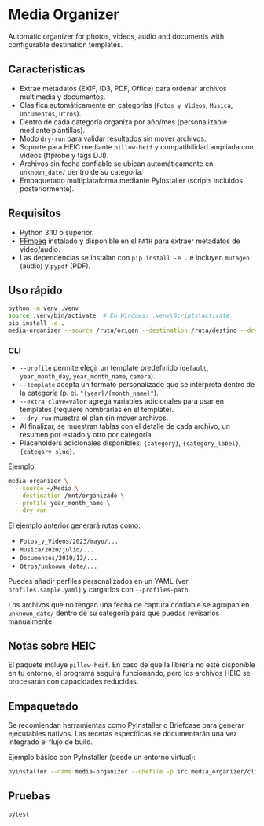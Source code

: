 # Media Organizer

Automatic organizer for photos, videos, audio and documents with configurable destination templates.

## Características

- Extrae metadatos (EXIF, ID3, PDF, Office) para ordenar archivos multimedia y documentos.
- Clasifica automáticamente en categorías (`Fotos y Videos`, `Musica`, `Documentos`, `Otros`).
- Dentro de cada categoría organiza por año/mes (personalizable mediante plantillas).
- Modo `dry-run` para validar resultados sin mover archivos.
- Soporte para HEIC mediante `pillow-heif` y compatibilidad ampliada con videos (ffprobe y tags DJI).
- Archivos sin fecha confiable se ubican automáticamente en `unknown_date/` dentro de su categoría.
- Empaquetado multiplataforma mediante PyInstaller (scripts incluidos posteriormente).

## Requisitos

- Python 3.10 o superior.
- [FFmpeg](https://ffmpeg.org/) instalado y disponible en el `PATH` para extraer metadatos de video/audio.
- Las dependencias se instalan con `pip install -e .` e incluyen `mutagen` (audio) y `pypdf` (PDF).

## Uso rápido

```bash
python -m venv .venv
source .venv/bin/activate  # En Windows: .venv\Scripts\activate
pip install -e .
media-organizer --source /ruta/origen --destination /ruta/destino --dry-run
```

### CLI

- `--profile` permite elegir un template predefinido (`default`, `year_month_day`, `year_month_name`, `camera`).
- `--template` acepta un formato personalizado que se interpreta dentro de la categoría (p. ej. `"{year}/{month_name}"`).
- `--extra clave=valor` agrega variables adicionales para usar en templates (requiere nombrarlas en el template).
- `--dry-run` muestra el plan sin mover archivos.
- Al finalizar, se muestran tablas con el detalle de cada archivo, un resumen por estado y otro por categoría.
- Placeholders adicionales disponibles: `{category}`, `{category_label}`, `{category_slug}`.

Ejemplo:

```bash
media-organizer \
  --source ~/Media \
  --destination /mnt/organizado \
  --profile year_month_name \
  --dry-run
```

El ejemplo anterior generará rutas como:

- `Fotos_y_Videos/2023/mayo/...`
- `Musica/2020/julio/...`
- `Documentos/2019/12/...`
- `Otros/unknown_date/...`

Puedes añadir perfiles personalizados en un YAML (ver `profiles.sample.yaml`) y cargarlos con `--profiles-path`.

Los archivos que no tengan una fecha de captura confiable se agrupan en `unknown_date/` dentro de su categoría para que puedas revisarlos manualmente.

## Notas sobre HEIC

El paquete incluye `pillow-heif`. En caso de que la librería no esté disponible en tu entorno, el programa seguirá funcionando, pero los archivos HEIC se procesarán con capacidades reducidas.

## Empaquetado

Se recomiendan herramientas como PyInstaller o Briefcase para generar ejecutables nativos. Las recetas específicas se documentarán una vez integrado el flujo de build.

Ejemplo básico con PyInstaller (desde un entorno virtual):

```bash
pyinstaller --name media-organizer --onefile -p src media_organizer/cli.py
```

## Pruebas

```bash
pytest
```
